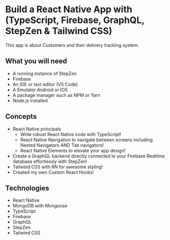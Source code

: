 # Build a React Native App with (TypeScript, Firebase, GraphQL, StepZen & Tailwind CSS)
This app is about Customers and their delivery tracking system.

## What you will need
* A running instance of StepZen
* Firebase
* An IDE or text editor (VS Code)
* A Emulator Android or IOS 
* A package manager such as NPM or Yarn
* Node.js installed

## Concepts
* React Native principals
    * Write robust React Native code with TypeScript!
    * React Native Navigation to navigate between screens including Nested Navigators AND Tab navigators!
    * React Native Elements to elevate your app design!
* Create a GraphQL backend directly connected to your Firebase Realtime database effortlessly with StepZen!
* Tailwind CSS with RN for awesome styling!
* Created my own Custom React Hooks!

## Technologies
* React Native
* MongoDB with Mongoose
* TypeScript
* Firebase
* GraphQL
* StepZen
* Tailwind CSS
